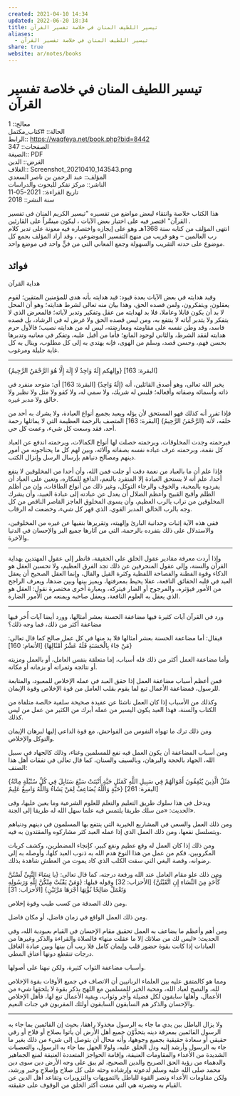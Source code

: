 ```yaml
---  
created: 2021-04-10 14:34  
updated: 2022-06-20 18:34  
title: تيسير اللطيف المنان في خلاصة تفسير القرآن  
aliases:  
  - تيسير اللطيف المنان في خلاصة تفسير القرآن  
share: true  
website: ar/notes/books  
---  
```

  
# تيسير اللطيف المنان في خلاصة تفسير القرآن  
  
معالج:: 1  
الحالة:: #كتاب_مكتمل  
الرابط:: https://waqfeya.net/book.php?bid=8442  
الصفحات:: 347  
الصيغة:: PDF  
الغرض:: الدين  
الغلاف:: Screenshot_20210410_143543.png  
المؤلف:: عبد الرحمن بن ناصر السعدي  
الناشر:: مركز تفكر للبحوث والدراسات  
تاريخ القراءة:: 2021-05-11  
سنة النشر:: 2018  
  
هذا الكتاب خلاصة وانتقاء لبعض مواضع من تفسيره "تيسير الكريم المنان في تفسير القرآن" اقتصر فيه على اختيار بعض الآيات ، ليكون ميسَّراً على القارئين .  
انتهى المؤلف من كتابه سنة 1368هـ وهو على إيجازه واختصاره فيه معونة على تدبر كلام رب العالمين – وهو قريب من منهج التفسير الموضوعي ، وقد أراد المؤلف بجمع كل موضوع على حدته التقريب والسهولة وجمع المعاني التي من فنٍّ واحد في موضع واحد.  
  
## فوائد  
  
هداية القرآن  
  
وقيد هدايته في بعض الآيات بعدة قيود: قيد هدايته بأنه هدى للمؤمنين المتقين؛ لقوم يعقلون، ويتفكرون، ولمن قصده الحق، وهذا بيان منه تعالى لشرط هدايته؛ وهو أن المحل لا بد أن يكون قابلا وعاملا، فلا بد لهدايته من عقل وتفكير وتدبر لآياته؛ فالمعرض الذي لا يتفكر ولا يتدبر آياته لا ينتفع به، ومن ليس قصده الحق ولا غرض له في الرشاد، بل قصده فاسد، وقد وطن نفسه على مقاومته ومعارضته، ليس له من هدايته نصيب؛ فالأول حرم هدايته لفقد الشرط، والثاني لوجود المانع؛ فأما من أقبل عليه، وتفكر في معانيه وتدبرها بحسن فهم، وحسن قصد، وسلم من الهوى، فإنه يهتدي به إلى كل مطلوب، وينال به كل غاية جليلة ومرغوب.  
  
---  
  
{وإلهكم إِلَهٌ وَاحِدٌ لَا إِلَهَ إِلَّا هُوَ الرَّحْمَنُ الرَّحِيمُ} [البقرة: 163]  
  
يخبر الله تعالى، وهو أصدق القائلين، أنه {إِلَهٌ وَاحِدٌ} [البقرة: 163] أي: متوحد منفرد في ذاته وأسمائه وصفاته وأفعاله؛ فليس له شريك، ولا سمي له، ولا كفو ولا مثل ولا نظير ولا خالق ولا مدبر غيره.  
  
فإذا تقرر أنه كذلك فهو المستحق لأن يؤله ويعبد بجميع أنواع العبادة، ولا يشرك به أحد من خلقه، لأنه {الرَّحْمَنُ الرَّحِيمُ} [البقرة: 163] المتصف بالرحمة العظيمة التي لا يماثلها رحمة أحد، فقد وسعت كل شيء، وعمت كل حي.  
  
فبرحمته وجدت المخلوقات، وبرحمته حصلت لها أنواع الكمالات، وبرحمته اندفع عن العباد كل نقمة، وبرحمته عرف عباده نفسه بصفاته وآلائه، وبين لهم كل ما يحتاجونه من أمور دينهم ومصالح دنياهم بإرسال الرسل وإنزال الكتب.  
  
فإذا علم أن ما بالعباد من نعمة دقت أو جلت فمن الله، وأن أحدا من المخلوقين لا ينفع أحدا، علم أنه لا يستحق العبادة إلا المتفرد بالنعم، الدافع للمكاره، وتعين على العباد أن يفردوه بالمحبة، والخوف والرجاء التوكل، وغير ذلك من أنواع الطاقات، وإن من أظلم الظلم وأقبح القبيح وأعظم الضلال أن يعدل عن عبادته إلى عبادة العبيد، وأن يشرك المخلوقين من تراب بالرب العظيم، وأن يسوى المخلوق العاجز القاصر الناقص من كل وجه بالرب الخالق المدبر القوي، الذي قهر كل شيء، وخضعت له الرقاب.  
  
ففي هذه الآية إثبات وحدانية البارئ وإلهيته، وتقريرها بنفيها عن غيره من المخلوقين، والاستدلال على ذلك بتفرده بالرحمة، التي من آثارها جميع البر والإحسان في الدنيا والآخرة.  
  
---  
  
وإذا أردت معرفة مقادير عقول الخلق على الحقيقة، فانظر إلى عقول المهتدين بهداية القرآن والسنة، وإلى عقول المنحرفين عن ذلك تجد الفرق العظيم، ولا تحسبن العقل هو الذكاء وقوة الفطنة والفصاحة اللفظية وكثرة القيل والقال، وإنما العقل الصحيح أن يعقل العبد في قلبه الحقائق النافعة، عقلا يحيط بمعرفتها، ويميز بينها وبين ضدها، ويعرف الراجح من الأمور فيؤثره، والمرجوح أو الضار فيتركه، وبعبارة أخرى مختصرة نقول: العقل هو الذي يعقل به العلوم النافعة، ويعقل صاحبه ويمنعه من الأمور الضارة.  
  
---  
  
ورد في القرآن آيات كثيرة فيها مضاعفة الحسنة بعشر أمثالها، وورد أيضا آيات أُخر فيها مضاعفة أكثر من ذلك، فما وجه ذلك؟  
  
فيقال: أما مضاعفة الحسنة بعشر أمثالها فلا بد منها في كل عمل صالح كما قال تعالى: {مَنْ جَاءَ بِالْحَسَنَةِ فَلَهُ عَشْرُ أَمْثَالِهَا} [الأنعام: 160]  
  
وأما مضاعفة العمل أكثر من ذلك فله أسباب، إما متعلقة بنفس العامل، أو بالعمل ومزيته أو نتائجه وثمراته أو بزمانه أو مكانه.  
  
فمن أعظم أسباب مضاعفة العمل إذا حقق العبد في عمله الإخلاص للمعبود، والمتابعة للرسول، فمضاعفة الأعمال تبع لما يقوم بقلب العامل من قوة الإخلاص وقوة الإيمان.  
  
وكذلك من الأسباب إذا كان العمل ناشئا عن عقيدة صحيحة سلفية خالصة متلقاة من الكتاب والسنة، فهذا العبد يكون اليسير من عمله أبرك من الكثير من عمل من ليس كذلك.  
  
ومن ذلك ترك ما تهواه النفوس من الفواحش، مع قوة الداعي إليها لبرهان الإيمان والتوكل والإخلاص.  
  
ومن أسباب المضاعفة أن يكون العمل فيه نفع للمسلمين وغناء، وذلك كالجهاد في سبيل الله، الجهاد بالحجة والبرهان، وبالسيف والسنان، كما قال تعالى في نفقات أهل هذا الصنف:  
  
{مَثَلُ الَّذِينَ يُنْفِقُونَ أَمْوَالَهُمْ فِي سَبِيلِ اللَّهِ كَمَثَلِ حَبَّةٍ أَنْبَتَتْ سَبْعَ سَنَابِلَ فِي كُلِّ سُنْبُلَةٍ مِائَةُ حَبَّةٍ وَاللَّهُ يُضَاعِفُ لِمَنْ يَشَاءُ وَاللَّهُ وَاسِعٌ عَلِيمٌ} [البقرة: 261]  
  
ويدخل في هذا سلوك طريق التعليم والتعلم للعلوم الشرعية وما يعين عليها، وفى الحديث: «من سلك طريقا يلتمس فيه علما سهل الله له طريقا إلى الجنة».  
  
ومن ذلك العمل والسعي في المشاريع الخيرية التي ينتفع بها المسلمون في دينهم ودنياهم ويتسلسل نفعها، ومن ذلك العمل الذي إذا عمله العبد كثر مشاركوه والمقتدون به فيه.  
  
ومن ذلك إذا كان العمل له وقع عظيم ونفع كبير، كإنجاء المضطرين، وكشف كربات المكروبين، فكم من عمل من هذا النوع هدم الله به ذنوب العبد كلها، وأوصله به إلى رضوانه، وقصة البغي التي سقت الكلب الذي كاد يموت من العطش شاهدة بذلك.  
  
ومن ذلك علو مقام العامل عند الله ورفعة درجته، كما قال تعالى: {يا نِسَاءَ النَّبِيِّ لَسْتُنَّ كَأَحَدٍ مِنَ النِّسَاءِ إِنِ اتَّقَيْتُنَّ} [الأحزاب: 32] وقوله قبلها: {وَمَنْ يَقْنُتْ مِنْكُنَّ لِلَّهِ وَرَسُولِهِ وَتَعْمَلْ صَالِحًا نُؤْتِهَا أَجْرَهَا مَرَّتَيْنِ} [الأحزاب: 31]  
  
ومن ذلك الصدقة من كسب طيب وقوة إخلاص.  
  
ومن ذلك العمل الواقع في زمان فاضل، أو مكان فاضل.  
  
ومن أهم وأعظم ما يضاعف به العمل تحقيق مقام الإحسان في القيام بعبودية الله، وفي الحديث: «ليس لك من صلاتك إلا ما عقلت منها» فالصلاة والقراءة والذكر وغيرها من العبادات إذا كانت بقوة حضور قلب وإيمان كامل فلا ريب أن بينها وبين عبادة الغافل درجات تنقطع دونها أعناق المطي.  
  
وأسباب مضاعفة الثواب كثيرة، ولكن نبهنا على أصولها.  
  
ومما هو كالمتفق عليه بين العلماء الربانيين أن الاتصاف في جميع الأوقات بقوة الإخلاص لله، والنصح لعباد الله، ومحبة الخير للمسلمين مع اللهج بذكر بقوة لا يلحقها شيء من الأعمال، وأهلها سابقون لكل فضيلة وأجر وثواب، وبقية الأعمال تبع لها، فأهل الإخلاص والإحسان والذكر هم السابقون السابقون أولئك المقربون في جنات النعيم.  
  
---  
  
ولا يزال الباطل بين يدي ما جاء به الرسول مخذولا راهقا، بحيث إن القائمين بما جاء به الرسول القائمين بمعرفة دينه يتحدَّوْن جميع أهل الأرض أن يأتوا بصلاح أو فلاح أو رقي حقيقي أو سعادة حقيقية بجميع وجوهها، وأنه محال أن يتوصل إلى شيء من ذلك بغير ما جاء به الرسول وأرشد إليه ودل الخلق عليه، ولولا الجهل بما جاء به الرسول، والتعصبات الشديدة من الأعداء والمقاومات العنيفة، وإقامة الحواجز المتعددة العنيفة لمنع الجماهير والدهماء من رؤية الحق الصريح والدين الصحيح، لم يبق على وجه الأرض دين سوى دين محمد صلى الله عليه وسلم لدعوته وإرشاده وحثه على كل صلاح وإصلاح وخير ورشد، ولكن مقاومات الأعداء ونصر القوة للباطل بالتمويهات والتزويرات وتقاعد أهل الدين عن القيام به ونصرته هي التي منعت أكثر الخلق من الوقوف على حقيقته.  
